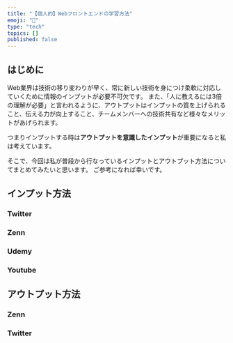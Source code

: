 ```yaml
---
title: "【個人的】Webフロントエンドの学習方法"
emoji: "📖"
type: "tech"
topics: []
published: false
---
```


## はじめに
Web業界は技術の移り変わりが早く、常に新しい技術を身につけ柔軟に対応していくために情報のインプットが必要不可欠です。
また、「人に教えるには3倍の理解が必要」と言われるように、アウトプットはインプットの質を上げられること、伝える力が向上すること、チームメンバーへの技術共有など様々なメリットがあげられます。

つまりインプットする時は**アウトプットを意識したインプット**が重要になると私は考えています。

そこで、今回は私が普段から行なっているインプットとアウトプット方法についてまとめてみたいと思います。
ご参考になれば幸いです。

## インプット方法
### Twitter
### Zenn
### Udemy
### Youtube

## アウトプット方法
### Zenn
### Twitter
